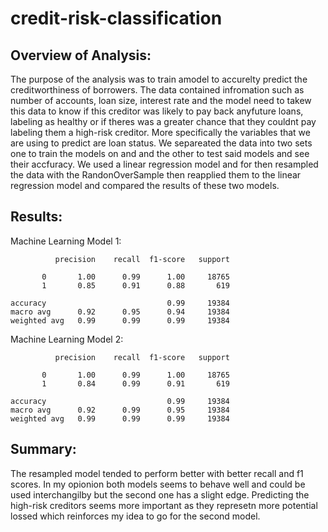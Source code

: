 # credit-risk-classification

## Overview of Analysis:

The purpose of the analysis was to train amodel to accurelty predict the creditworthiness of borrowers. The data contained infromation such as number of accounts, loan size, interest rate and the model need to takew this data to know if this creditor was likely to pay back anyfuture loans, labeling as healthy or if theres was a greater chance that they couldnt pay labeling them a high-risk creditor. More specifically the variables that we are using to predict are loan status. We separeated the data into two sets one to train the models on and  and the other to test said models and see their accfuracy. We used a linear regression model and for then resampled the data with the RandonOverSample then reapplied them to the linear regression model and compared the results of these two models.

## Results:

Machine Learning Model 1:

              precision    recall  f1-score   support

           0       1.00      0.99      1.00     18765
           1       0.85      0.91      0.88       619

    accuracy                           0.99     19384
    macro avg      0.92      0.95      0.94     19384
    weighted avg   0.99      0.99      0.99     19384

Machine Learning Model 2: 

              precision    recall  f1-score   support

           0       1.00      0.99      1.00     18765
           1       0.84      0.99      0.91       619

    accuracy                           0.99     19384
    macro avg      0.92      0.99      0.95     19384
    weighted avg   0.99      0.99      0.99     19384

## Summary:

The resampled model tended to perform better with better recall and f1 scores. In my opionion both models seems to behave well and could be used interchangilby but the second one has a slight edge. Predicting the high-risk creditors seems more important as they represetn more potential lossed which reinforces my idea to go for the second model. 
